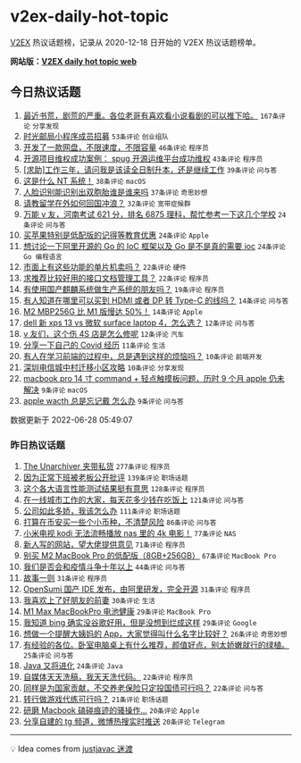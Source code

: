 # v2ex-daily-hot-topic

[V2EX](https://www.v2ex.com/) 热议话题榜，记录从 2020-12-18 日开始的 V2EX 热议话题榜单。

**网站版：[V2EX daily hot topic web](https://boojack.github.io/v2ex-daily-hot-topic-web/)**

## 今日热议话题

<!-- TODAY BEGIN -->

1. [最近书荒，剧荒的严重。各位老哥有喜欢看小说看剧的可以推下哈。](https://www.v2ex.com/t/862603) `167条评论` `分享发现`
1. [时光邮局小程序成员招募](https://www.v2ex.com/t/862632) `53条评论` `创业组队`
1. [开发了一款网盘，不限速度，不限容量](https://www.v2ex.com/t/862608) `46条评论` `程序员`
1. [开源项目维权成功案例： spug 开源运维平台成功维权](https://www.v2ex.com/t/862599) `43条评论` `程序员`
1. [[求助]工作三年，请问我是该读全日制升本，还是继续工作](https://www.v2ex.com/t/862648) `39条评论` `问与答`
1. [这是什么 NT 系统！](https://www.v2ex.com/t/862658) `38条评论` `macOS`
1. [人脸识别能识别出双胞胎谁是谁来吗](https://www.v2ex.com/t/862633) `37条评论` `奇思妙想`
1. [请教留学在外如何回国冲浪？](https://www.v2ex.com/t/862636) `32条评论` `宽带症候群`
1. [万能 v 友，河南考试 621 分，排名 6875 理科，帮忙参考一下这几个学校](https://www.v2ex.com/t/862656) `24条评论` `问与答`
1. [买苹果特别是低配版的记得等教育优惠](https://www.v2ex.com/t/862642) `24条评论` `Apple`
1. [想讨论一下阿里开源的 Go 的 IoC 框架以及 Go 是不是真的需要 ioc](https://www.v2ex.com/t/862639) `24条评论` `Go 编程语言`
1. [市面上有这些功能的单片机卖吗？](https://www.v2ex.com/t/862621) `22条评论` `硬件`
1. [求推荐比较好用的接口文档管理工具？](https://www.v2ex.com/t/862607) `22条评论` `程序员`
1. [有使用国产麒麟系统做生产系统的朋友吗？](https://www.v2ex.com/t/862647) `19条评论` `程序员`
1. [有人知道在哪里可以买到 HDMI 或者 DP 转 Type-C 的线吗？](https://www.v2ex.com/t/862659) `14条评论` `问与答`
1. [M2 MBP256G 比 M1 版慢达 50%！](https://www.v2ex.com/t/862602) `14条评论` `Apple`
1. [dell 新 xps 13 vs 微软 surface laptop 4，怎么选？](https://www.v2ex.com/t/862673) `12条评论` `问与答`
1. [v 友们，这个伤 4S 店是怎么修呢](https://www.v2ex.com/t/862614) `12条评论` `汽车`
1. [分享一下自己的 Covid 经历](https://www.v2ex.com/t/862622) `11条评论` `生活`
1. [有人在学习前端的过程中，总是遇到这样的烦恼吗？](https://www.v2ex.com/t/862657) `10条评论` `前端开发`
1. [深圳电信城中村迁移小区攻略](https://www.v2ex.com/t/862605) `10条评论` `分享发现`
1. [macbook pro 14 寸 command + 轻点触摸板问题，历时 9 个月 apple 仍未解决](https://www.v2ex.com/t/862643) `9条评论` `macOS`
1. [apple wacth 总是忘记戴 怎么办](https://www.v2ex.com/t/862626) `9条评论` `问与答`

数据更新于 2022-06-28 05:49:07

<!-- TODAY END -->

### 昨日热议话题

<!-- YESTERDAY BEGIN -->

1. [The Unarchiver 夹带私货](https://www.v2ex.com/t/862428) `277条评论` `程序员`
1. [因为正常下班被老板公开批评](https://www.v2ex.com/t/862395) `139条评论` `职场话题`
1. [这个各大语言性能测试结果挺有意思](https://www.v2ex.com/t/862452) `128条评论` `程序员`
1. [在一线城市工作的大家，每天花多少钱在吃饭上](https://www.v2ex.com/t/862448) `121条评论` `问与答`
1. [公司如此多娇，我该怎么办](https://www.v2ex.com/t/862406) `111条评论` `职场话题`
1. [打算在币安买一些个小币种，不清楚风险](https://www.v2ex.com/t/862393) `86条评论` `问与答`
1. [小米电视 kodi 无法流畅播放 nas 里的 4k 电影！](https://www.v2ex.com/t/862484) `77条评论` `NAS`
1. [新人写的网站，望大佬提供意见](https://www.v2ex.com/t/862397) `71条评论` `程序员`
1. [别买 M2 MacBook Pro 的低配版（8GB+256GB）](https://www.v2ex.com/t/862381) `67条评论` `MacBook Pro`
1. [我们是否会和疫情斗争十年以上](https://www.v2ex.com/t/862546) `44条评论` `问与答`
1. [故事一则](https://www.v2ex.com/t/862515) `31条评论` `程序员`
1. [OpenSumi 国产 IDE 发布，由阿里研发，完全开源](https://www.v2ex.com/t/862392) `31条评论` `程序员`
1. [我喜欢上了好朋友的前妻](https://www.v2ex.com/t/862420) `30条评论` `生活`
1. [M1 Max MacBookPro 电池健康](https://www.v2ex.com/t/862441) `29条评论` `MacBook Pro`
1. [我知道 bing 确实没谷歌好用，但是没想到烂成这样](https://www.v2ex.com/t/862434) `29条评论` `Google`
1. [想做一个提醒大姨妈的 App，大家觉得叫什么名字比较好？](https://www.v2ex.com/t/862574) `26条评论` `奇思妙想`
1. [有经验的各位。卧室电脑桌上有什么推荐，颜值好点，别太娇嫩就行的绿植。](https://www.v2ex.com/t/862390) `25条评论` `问与答`
1. [Java 又将进化](https://www.v2ex.com/t/862548) `24条评论` `Java`
1. [自媒体天天洗稿，我天天洗代码。](https://www.v2ex.com/t/862498) `22条评论` `程序员`
1. [同样是为国家贡献，不交养老保险只定投国债可行吗？](https://www.v2ex.com/t/862475) `22条评论` `问与答`
1. [转行做游戏代练可行吗？](https://www.v2ex.com/t/862474) `21条评论` `职场话题`
1. [研磨 Macbook 磕碰痕迹的骚操作...](https://www.v2ex.com/t/862430) `20条评论` `Apple`
1. [分享自建的 tg 频道，微博热搜实时推送](https://www.v2ex.com/t/862391) `20条评论` `Telegram`

<!-- YESTERDAY END -->

---

💡 Idea comes from [justjavac 迷渡](https://github.com/justjavac/)
